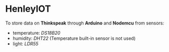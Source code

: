 # HenleyIOT
To store data on **Thinkspeak** through **Arduino** and **Nodemcu** from sensors: 
  * temperature: *DS18B20* 
  * humidity: *DHT22* (Temperature built-in sensor is not used)
  * light: *LDR55*
